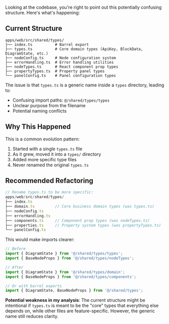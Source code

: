 Looking at the codebase, you're right to point out this potentially confusing structure. Here's what's happening:

## Current Structure

```
apps/web/src/shared/types/
├── index.ts          # Barrel export
├── types.ts          # Core domain types (ApiKey, BlockData, DiagramState, etc.)
├── nodeConfig.ts     # Node configuration system
├── errorHandling.ts  # Error handling utilities
├── nodeTypes.ts      # React component prop types
├── propertyTypes.ts  # Property panel types
└── panelConfig.ts    # Panel configuration types
```

The issue is that `types.ts` is a generic name inside a `types` directory, leading to:
- Confusing import paths: `@/shared/types/types`
- Unclear purpose from the filename
- Potential naming conflicts

## Why This Happened

This is a common evolution pattern:
1. Started with a single `types.ts` file
2. As it grew, moved it into a `types/` directory
3. Added more specific type files
4. Never renamed the original `types.ts`

## Recommended Refactoring

```typescript
// Rename types.ts to be more specific:
apps/web/src/shared/types/
├── index.ts
├── domain.ts         // Core business domain types (was types.ts)
├── nodeConfig.ts     
├── errorHandling.ts  
├── components.ts     // Component prop types (was nodeTypes.ts)
├── properties.ts     // Property system types (was propertyTypes.ts)
└── panelConfig.ts    
```

This would make imports clearer:
```typescript
// Before
import { DiagramState } from '@/shared/types/types';
import { BaseNodeProps } from '@/shared/types/nodeTypes';

// After  
import { DiagramState } from '@/shared/types/domain';
import { BaseNodeProps } from '@/shared/types/components';

// Or with barrel exports
import { DiagramState, BaseNodeProps } from '@/shared/types';
```

**Potential weakness in my analysis**: The current structure might be intentional if `types.ts` is meant to be the "core" types that everything else depends on, while other files are feature-specific. However, the generic name still reduces clarity.

